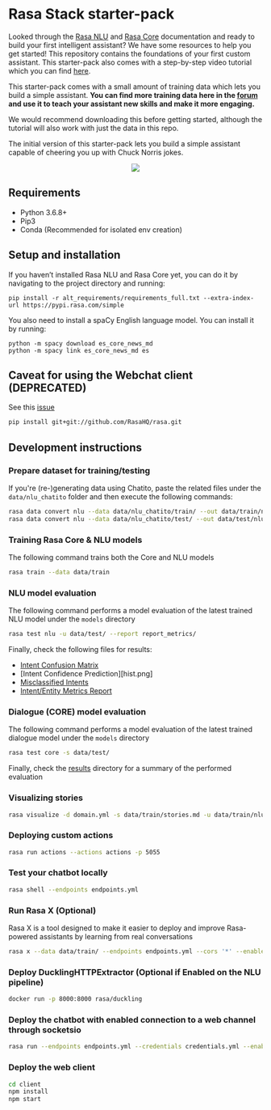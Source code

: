 ﻿# Rasa Stack starter-pack

Looked through the [Rasa NLU](http://rasa.com/docs/nlu/) and [Rasa Core](http://rasa.com/docs/core/) documentation and ready to build your first intelligent assistant? We have some resources to help you get started! This repository contains the foundations of your first custom assistant. This starter-pack also comes with a step-by-step video tutorial which you can find [here](https://youtu.be/lQZ_x0LRUbI).  

This starter-pack comes with a small amount of training data which lets you build a simple assistant. **You can find more training data here in the [forum](https://forum.rasa.com/t/grab-the-nlu-training-dataset-and-starter-packs/903) and use it to teach your assistant new skills and make it more engaging.**

We would recommend downloading this before getting started, although the tutorial will also work with just the data in this repo. 

The initial version of this starter-pack lets you build a simple assistant capable of cheering you up with Chuck Norris jokes.


<p align="center">
  <img src="./rasa-stack-mockup.gif">
</p>

## Requirements

* Python 3.6.8+
* Pip3
* Conda (Recommended for isolated env creation)

## Setup and installation

If you haven’t installed Rasa NLU and Rasa Core yet, you can do it by navigating to the project directory and running:  

```
pip install -r alt_requirements/requirements_full.txt --extra-index-url https://pypi.rasa.com/simple
```

You also need to install a spaCy English language model. You can install it by running:

```
python -m spacy download es_core_news_md
python -m spacy link es_core_news_md es
```

## Caveat for using the Webchat client (DEPRECATED)

See this [issue](https://github.com/mrbot-ai/rasa-webchat/issues/28)

```bash
pip install git+git://github.com/RasaHQ/rasa.git

```

## Development instructions

### Prepare dataset for training/testing

If you're (re-)generating data using Chatito, paste the related files under the `data/nlu_chatito` folder and then execute the following commands:

```bash
rasa data convert nlu --data data/nlu_chatito/train/ --out data/train/nlu.md -l es -f md
rasa data convert nlu --data data/nlu_chatito/test/ --out data/test/nlu.md -l es -f md
```

### Training Rasa Core & NLU models

The following command trains both the Core and NLU models

```bash
rasa train --data data/train
```

### NLU model evaluation

The following command performs a model evaluation of the latest trained NLU model under the `models` directory

```bash
rasa test nlu -u data/test/ --report report_metrics/
```

Finally, check the following files for results:
 
* [Intent Confusion Matrix](confmat.png) 
* [Intent Confidence Prediction][hist.png]
* [Misclassified Intents](errors.json)
* [Intent/Entity Metrics Report](report_metrics/)

### Dialogue (CORE) model evaluation

The following command performs a model evaluation of the latest trained dialogue model under the `models` directory

```bash
rasa test core -s data/test/
```

Finally, check the [results](results/) directory for a summary of the performed evaluation

### Visualizing stories

```bash
rasa visualize -d domain.yml -s data/train/stories.md -u data/train/nlu.md
```

### Deploying custom actions

```bash
rasa run actions --actions actions -p 5055
```

### Test your chatbot locally

```bash
rasa shell --endpoints endpoints.yml
```

### Run Rasa X (Optional)

Rasa X is a tool designed to make it easier to deploy and improve Rasa-powered assistants by learning from real conversations

```bash
rasa x --data data/train/ --endpoints endpoints.yml --cors '*' --enable-api -p 5005
```

### Deploy DucklingHTTPExtractor (Optional if Enabled on the NLU pipeline)

```bash
docker run -p 8000:8000 rasa/duckling
```

### Deploy the chatbot with enabled connection to a web channel through socketsio

```bash
rasa run --endpoints endpoints.yml --credentials credentials.yml --enable-api --cors "*" --port 5002
```

### Deploy the web client

```bash
cd client
npm install
npm start
```